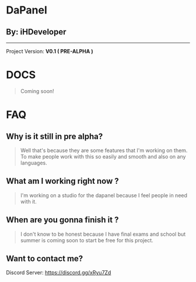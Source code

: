 # DaPanel
## By: iHDeveloper
___
Project Version: **V0.1 ( PRE-ALPHA )**

# DOCS
> Coming soon!

# FAQ

## Why is it still in pre alpha?
> Well that's because they are some features that I'm working on them.
> To make people work with this so easily and smooth and also
> on any languages.

## What am I working right now ?
> I'm working on a studio for the dapanel because I feel people in need with it.

## When are you gonna finish it ?
> I don't know to be honest because I have final exams and school but summer is coming soon
> to start be free for this project.

## Want to contact me?
Discord Server: https://discord.gg/xRyu7Zd
